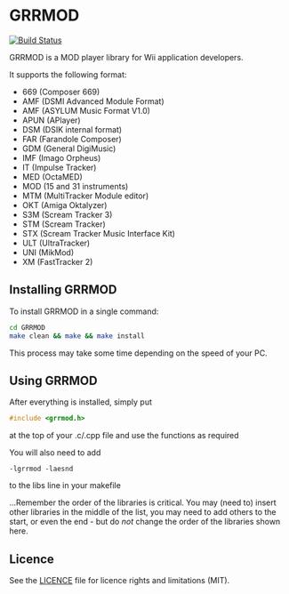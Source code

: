 # GRRMOD

[![Build Status](https://travis-ci.org/GRRLIB/GRRMOD.svg?branch=master)](https://travis-ci.org/GRRLIB/GRRMOD)

GRRMOD is a MOD player library for Wii application developers.

It supports the following format:
 * 669 (Composer 669)
 * AMF (DSMI Advanced Module Format)
 * AMF (ASYLUM Music Format V1.0)
 * APUN (APlayer)
 * DSM (DSIK internal format)
 * FAR (Farandole Composer)
 * GDM (General DigiMusic)
 * IMF (Imago Orpheus)
 * IT (Impulse Tracker)
 * MED (OctaMED)
 * MOD (15 and 31 instruments)
 * MTM (MultiTracker Module editor)
 * OKT (Amiga Oktalyzer)
 * S3M (Scream Tracker 3)
 * STM (Scream Tracker)
 * STX (Scream Tracker Music Interface Kit)
 * ULT (UltraTracker)
 * UNI (MikMod)
 * XM (FastTracker 2)

## Installing GRRMOD

To install GRRMOD in a single command:
```bash
cd GRRMOD
make clean && make && make install
```

This process may take some time depending on the speed of your PC.

## Using GRRMOD

After everything is installed, simply put
```c
#include <grrmod.h>
```
at the top of your .c/.cpp file and use the functions as required

You will also need to add
```make
-lgrrmod -laesnd
```
to the libs line in your makefile

...Remember the order of the libraries is critical.  You may (need to) insert
other libraries in the middle of the list, you may need to add others to the
start, or even the end - but do _not_ change the order of the libraries shown
here.

## Licence

See the [LICENCE](LICENCE.md) file for licence rights and limitations (MIT).
